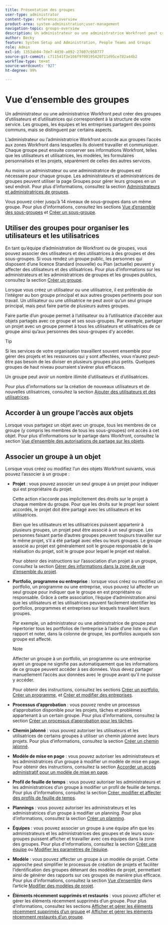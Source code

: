 ```yaml
---
title: Présentation des groupes
user-type: administrator
content-type: reference;overview
product-area: system-administration;user-management
navigation-topic: groups-overview
description: Un administrateur ou une administratrice Workfront peut créer des groupes d’utilisateurs et d’utilisatrices qui correspondent à la structure de votre service. Les groupes, les équipes et les entreprises partagent des points communs, mais se distinguent par certains aspects.
author: Becky
feature: System Setup and Administration, People Teams and Groups
role: Admin
exl-id: 1353ab04-7de7-4d30-a092-27807c950777
source-git-commit: c711541f3e166f9700195420711d95ce782a44b2
workflow-type: tm+mt
source-wordcount: '927'
ht-degree: 99%

---
```


# Vue d’ensemble des groupes

<!-- Audited: 01/2024 -->

Un administrateur ou une administratrice Workfront peut créer des groupes d’utilisateurs et d’utilisatrices qui correspondent à la structure de votre service. Les groupes, les équipes et les entreprises partagent des points communs, mais se distinguent par certains aspects.

L’administrateur ou l’administratrice Workfront accorde aux groupes l’accès aux zones Workfront dans lesquelles ils doivent travailler et communiquer. Chaque groupe peut ensuite conserver ses informations Workfront, telles que les utilisateurs et utilisatrices, les modèles, les formulaires personnalisés et les projets, séparément de celles des autres services.

Au moins un administrateur ou une administratrice de groupes est nécessaire pour chaque groupe. Les administrateurs et administratrices de groupes peuvent utiliser la page Groupes pour gérer leurs groupes en un seul endroit. Pour plus d’informations, consultez la section [Administrateurs et administratrices de groupes](../../../administration-and-setup/manage-groups/group-roles/group-administrators.md).

Vous pouvez créer jusqu’à 14 niveaux de sous-groupes dans un même groupe. Pour plus d’informations, consultez les sections [Vue d’ensemble des sous-groupes](../../../administration-and-setup/manage-groups/groups-overview/subgroups.md) et [Créer un sous-groupe](../../../administration-and-setup/manage-groups/create-and-manage-subgroups/create-a-subgroup.md).

## Utiliser des groupes pour organiser les utilisateurs et les utilisatrices

En tant qu’équipe d’administration de Workfront ou de groupes, vous pouvez associer des utilisateurs et des utilisatrices à des groupes et des sous-groupes. Si vous rendez un groupe public, les personnes qui disposent d’une licence Standard (nouvelle) ou Plan (actuelle) peuvent y affecter des utilisateurs et des utilisatrices. Pour plus d’informations sur les administrateurs et les administratrices de groupes et les groupes publics, consultez la section [Créer un groupe](../../../administration-and-setup/manage-groups/create-and-manage-groups/create-a-group.md).

Lorsque vous créez un utilisateur ou une utilisatrice, il est préférable de l’intégrer au bon groupe principal et aux autres groupes pertinents pour son travail. Un utilisateur ou une utilisatrice ne peut avoir qu’un seul groupe principal, mais peut faire partie de plusieurs autres groupes.

Faire partie d’un groupe permet à l’utilisateur ou à l’utilisatrice d’accéder aux objets partagés avec ce groupe et ses sous-groupes. Par exemple, partager un projet avec un groupe permet à tous les utilisateurs et utilisatrices de ce groupe ainsi qu’aux personnes des sous-groupes d’y accéder.

>[!TIP]
>
>Si les services de votre organisation travaillent souvent ensemble pour gérer des projets et les ressources qui y sont affectées, vous n’aurez peut-être pas besoin de les diviser en plusieurs groupes plus petits. Quelques groupes de haut niveau pourraient s’avérer plus efficaces.

Un groupe peut avoir un nombre illimité d’utilisateurs et d’utilisatrices.

Pour plus d’informations sur la création de nouveaux utilisateurs et de nouvelles utilisatrices, consultez la section [Ajouter des utilisateurs et des utilisatrices](../../../administration-and-setup/add-users/add-users.md).

## Accorder à un groupe l’accès aux objets

Lorsque vous partagez un objet avec un groupe, tous les membres de ce groupe (y compris les membres de tous les sous-groupes) ont accès à cet objet. Pour plus d’informations sur le partage dans Workfront, consultez la section [Vue d’ensemble des autorisations de partage sur les objets](../../../workfront-basics/grant-and-request-access-to-objects/sharing-permissions-on-objects-overview.md).

## Associer un groupe à un objet

Lorsque vous créez ou modifiez l’un des objets Workfront suivants, vous pouvez l’associer à un groupe :

* **Projet** : vous pouvez associer un seul groupe à un projet pour indiquer qui est propriétaire du projet.

  Cette action n’accorde pas implicitement des droits sur le projet à chaque membre du groupe. Pour que les droits sur le projet leur soient accordés, le projet doit être partagé avec les utilisateurs et les utilisatrices.

  Bien que les utilisateurs et les utilisatrices puissent appartenir à plusieurs groupes, un projet peut être associé à un seul groupe. Les personnes faisant partie d’autres groupes peuvent toujours travailler sur le même projet, s’il a été partagé avec elles ou leurs groupes. Le groupe associé au projet est généralement soit le groupe responsable de la réalisation du projet, soit le groupe pour lequel le projet est réalisé.

  Pour obtenir des instructions sur l’association d’un projet à un groupe, consultez la section [Gérer des informations dans la zone de vue d’ensemble du projet](../../../manage-work/projects/manage-projects/understand-project-overview-area.md).

* **Portfolio, programme ou entreprise** : lorsque vous créez ou modifiez un portfolio, un programme ou une entreprise, vous pouvez lui affecter un seul groupe pour indiquer que le groupe en est propriétaire ou responsable. Grâce à cette association, l’équipe d’administration ainsi que les utilisateurs et les utilisatrices peuvent facilement identifier les portfolios, programmes et entreprises sur lesquels travaillent leurs groupes.

  Par exemple, un administrateur ou une adminstratrice de groupe peut répertorier tous les portfolios de l’entreprise à l’aide d’une liste ou d’un rapport et noter, dans la colonne de groupe, les portfolios auxquels son groupe est affecté.

  >[!NOTE]
  >
  >Affecter un groupe à un portfolio, un programme ou une entreprise ayant un groupe ne signifie pas automatiquement que les informations de ce groupe peuvent accéder à ses données. Vous devez partager manuellement l’accès aux données avec le groupe avant qu’il ne puisse y accéder.

  Pour obtenir des instructions, consultez les sections [Créer un portfolio](../../../manage-work/portfolios/create-and-manage-portfolios/create-portfolios.md), [Créer un programme](../../../manage-work/portfolios/create-and-manage-programs/create-program.md), et [Créer et modifier des entreprises](../../../administration-and-setup/set-up-workfront/organizational-setup/create-and-edit-companies.md).

* **Processus d’approbation** : vous pouvez rendre un processus d’approbation disponible pour les projets, tâches et problèmes appartenant à un certain groupe. Pour plus d’informations, consultez la section [Créer un processus d’approbation pour les tâches](../../../administration-and-setup/customize-workfront/configure-approval-milestone-processes/create-approval-processes.md).
* **Chemin jalonné** : vous pouvez autoriser les utilisateurs et les utilisatrices de certains groupes à utiliser un chemin jalonné avec leurs projets. Pour plus d’informations, consultez la section [Créer un chemin jalonné](../../../administration-and-setup/customize-workfront/configure-approval-milestone-processes/create-milestone-path.md).
* **Modèle de mise en page** : vous pouvez autoriser les administrateurs et les administratrices d’un groupe à modifier un modèle de mise en page. Pour obtenir des instructions, consultez la section [Accorder un accès administratif pour un modèle de mise en page](../../../administration-and-setup/customize-workfront/use-layout-templates/grant-admin-access-layout-template.md).

* **Profil de feuille de temps** : vous pouvez autoriser les administrateurs et les administratrices d’un groupe à modifier un profil de feuille de temps. Pour plus d’informations, consultez la section [Créer, modifier et affecter des profils de feuille de temps](../../../timesheets/create-and-manage-timesheets/create-timesheet-profiles.md).

* **Plannings** : vous pouvez autoriser les administrateurs et les administratrices d’un groupe à modifier un planning. Pour plus d’informations, consultez la section [Créer un planning](../../../administration-and-setup/set-up-workfront/configure-timesheets-schedules/create-schedules.md).
* **Équipes** : vous pouvez associer un groupe à une équipe afin que les administrateurs et les administratrices des groupes et de leurs sous-groupes puissent afficher et travailler avec ces équipes dans la zone des groupes. Pour plus d’informations, consultez la section [Créer une équipe](../../../people-teams-and-groups/create-and-manage-teams/create-a-team.md) ou [Modifier les paramètres de l’équipe](../../../people-teams-and-groups/create-and-manage-teams/edit-team-settings.md).
* **Modèle** : vous pouvez affecter un groupe à un modèle de projet. Cette approche peut simplifier le processus de création de projets et faciliter l’identification des groupes détenant des modèles de projet, permettant ainsi de générer des rapports sur ces groupes de manière plus efficace. Pour plus d’informations, consultez la section [Vue d’ensemble](../../../manage-work/projects/create-and-manage-templates/edit-templates.md#overview) dans l’article [Modifier des modèles de projet](../../../manage-work/projects/create-and-manage-templates/edit-templates.md).

* **Éléments récemment supprimés et restaurés** : vous pouvez afficher et gérer les éléments récemment supprimés d’un groupe. Pour plus d’informations, consultez les sections [Afficher et gérer les éléments récemment supprimés d’un groupe](../../../administration-and-setup/manage-groups/work-with-group-objects/view-manage-groups-recently-deleted-objects.md) et [Afficher et gérer les éléments récemment restaurés d’un groupe](../../../administration-and-setup/manage-groups/work-with-group-objects/view-manage-groups-recently-restored-objects.md).
